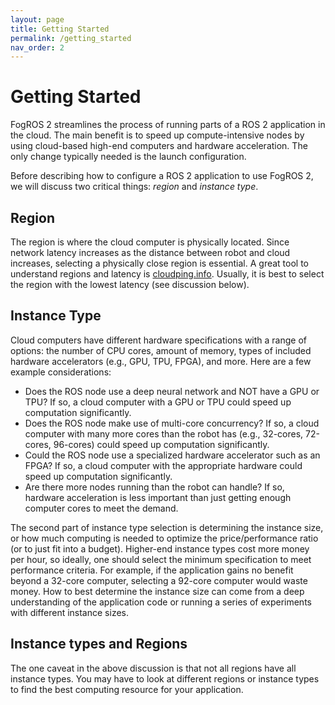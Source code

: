 ```yaml
---
layout: page
title: Getting Started
permalink: /getting_started
nav_order: 2
---
```


Getting Started
===
FogROS 2 streamlines the process of running parts of a ROS 2 application in the cloud.  The main benefit is to speed up compute-intensive nodes by using cloud-based high-end computers and hardware acceleration.  The only change typically needed is the launch configuration.

Before describing how to configure a ROS 2 application to use FogROS 2, we will discuss two critical things: _region_ and _instance type_.

Region
---
The region is where the cloud computer is physically located.  Since network latency increases as the distance between robot and cloud increases, selecting a physically close region is essential.  A great tool to understand regions and latency is [cloudping.info](https://cloudping.info/).  Usually, it is best to select the region with the lowest latency (see discussion below).

Instance Type
---
Cloud computers have different hardware specifications with a range of options: the number of CPU cores, amount of memory, types of included hardware accelerators (e.g., GPU, TPU, FPGA), and more.  Here are a few example considerations:

- Does the ROS node use a deep neural network and NOT have a GPU or TPU?  If so, a cloud computer with a GPU or TPU could speed up computation significantly.
- Does the ROS node make use of multi-core concurrency?  If so, a cloud computer with many more cores than the robot has (e.g., 32-cores, 72-cores, 96-cores) could speed up computation significantly.
- Could the ROS node use a specialized hardware accelerator such as an FPGA?  If so, a cloud computer with the appropriate hardware could speed up computation significantly.
- Are there more nodes running than the robot can handle?  If so, hardware acceleration is less important than just getting enough computer cores to meet the demand.

The second part of instance type selection is determining the instance size, or how much computing is needed to optimize the price/performance ratio (or to just fit into a budget).  Higher-end instance types cost more money per hour, so ideally, one should select the minimum specification to meet performance criteria.  For example, if the application gains no benefit beyond a 32-core computer, selecting a 92-core computer would waste money.  How to best determine the instance size can come from a deep understanding of the application code or running a series of experiments with different instance sizes.

Instance types and Regions
---
The one caveat in the above discussion is that not all regions have all instance types.  You may have to look at different regions or instance types to find the best computing resource for your application.

